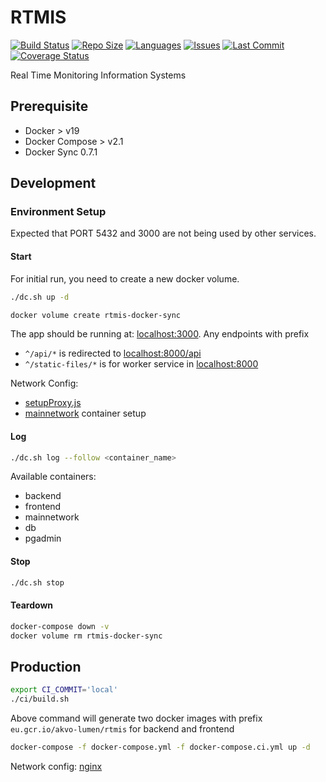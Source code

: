 # RTMIS

[![Build Status](https://akvo.semaphoreci.com/badges/rtmis/branches/main.svg?style=shields)](https://akvo.semaphoreci.com/projects/rtmis) [![Repo Size](https://img.shields.io/github/repo-size/akvo/rtmis)](https://img.shields.io/github/repo-size/akvo/rtmis) [![Languages](https://img.shields.io/github/languages/count/akvo/rtmis)](https://img.shields.io/github/languages/count/akvo/rtmis) [![Issues](https://img.shields.io/github/issues/akvo/rtmis)](https://img.shields.io/github/issues/akvo/rtmis) [![Last Commit](https://img.shields.io/github/last-commit/akvo/rtmis/main)](https://img.shields.io/github/last-commit/akvo/rtmis/main) [![Coverage Status](https://coveralls.io/repos/github/akvo/rtmis/badge.svg)](https://coveralls.io/github/akvo/rtmis)


Real Time Monitoring Information Systems

## Prerequisite
- Docker > v19
- Docker Compose > v2.1
- Docker Sync 0.7.1

## Development

### Environment Setup

Expected that PORT 5432 and 3000 are not being used by other services.

#### Start

For initial run, you need to create a new docker volume.
```bash
./dc.sh up -d
```

```bash
docker volume create rtmis-docker-sync
```

The app should be running at: [localhost:3000](http://localhost:3000). Any endpoints with prefix
- `^/api/*` is redirected to [localhost:8000/api](http://localhost:8000/api)
- `^/static-files/*` is for worker service in [localhost:8000](http://localhost:8000/static-files)

Network Config:
- [setupProxy.js](https://github.com/akvo/rtmis/blob/main/frontend/src/setupProxy.js)
- [mainnetwork](https://github.com/akvo/rtmis/blob/docker-compose.override.yml#L4-L8) container setup


#### Log

```bash
./dc.sh log --follow <container_name>
```
Available containers:
- backend
- frontend
- mainnetwork
- db
- pgadmin

#### Stop

```bash
./dc.sh stop
```

#### Teardown

```bash
docker-compose down -v
docker volume rm rtmis-docker-sync
```

## Production

```bash
export CI_COMMIT='local'
./ci/build.sh
```

Above command will generate two docker images with prefix `eu.gcr.io/akvo-lumen/rtmis` for backend and frontend

```bash
docker-compose -f docker-compose.yml -f docker-compose.ci.yml up -d
```

Network config: [nginx](https://github.com/akvo/rtmis/blob/main/frontend/nginx/conf.d/default.conf)
